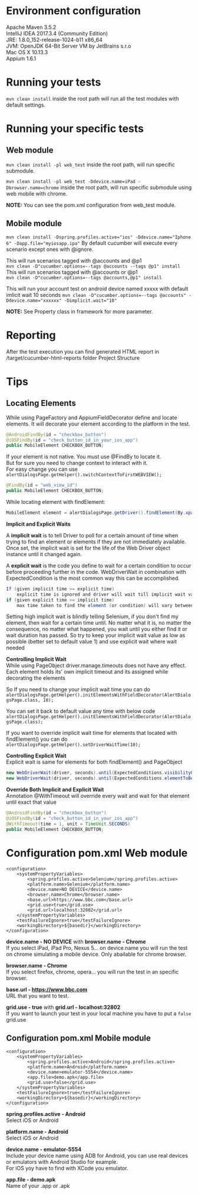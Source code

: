# Environment configuration

Apache Maven 3.5.2  
IntelliJ IDEA 2017.3.4 (Community Edition)  
JRE: 1.8.0_152-release-1024-b11 x86_64  
JVM: OpenJDK 64-Bit Server VM by JetBrains s.r.o  
Mac OS X 10.13.3  
Appium 1.6.1  


# Running your tests

`mvn clean install` inside the root path will run all the test modules with default settings. 

# Running your specific tests

## Web module

`mvn clean install -pl web_test` inside the root path, will run specific submodule.

`mvn clean install -pl web_test -Ddevice.name=iPad -Dbrowser.name=chrome` inside the root path, will run specific submodule using web mobile with chrome.

**NOTE:** You can see the pom.xml configuration from web_test module.

## Mobile module

`mvn clean install -Dspring.profiles.active="ios" -Ddevice.name="Iphone 6" -Dapp.file="myiosapp.ipa"`
By default cucumber will execute every scenario except ones with @ignore.

This will run scenarios tagged with @accounts and @p1  
`mvn clean -D"cucumber.options=--tags @accounts --tags @p1" install`  
This will run scenarios tagged with @accounts or @p1  
`mvn clean -D"cucumber.options=--tags @accounts,@p1" install`  

This will run your account test on android device named xxxxx with default imlicit wait 10 seconds
`mvn clean -D"cucumber.options=--tags @accounts" -Ddevice.name="xxxxxx" -Dimplicit.wait="10"`

**NOTE:** See Property class in framework for more parameter.

# Reporting

After the test execution you can find generated HTML report in /target/cucumber-html-reports folder
Project Structure

# Tips

## Locating Elements

While using PageFactory and AppiumFieldDecorator define and locate elements. It will decorate your element according to the platform in the test.
```java
@AndroidFindBy(id = "checkbox_button")  
@iOSFindBy(id = "check_button_id_in_your_ios_app")  
public MobileElement CHECKBOX_BUTTON;  
``` 
If your element is not native. You must use @FindBy to locate it.  
But for sure you need to change context to interact with it.  
For easy change you can use `alertDialogsPage.getHelper().switchContextToFirstWEBVIEW();`  
```java
@FindBy(id = "web_view_id")
public MobileElement CHECKBOX_BUTTON;
```
While locating element with findElement:
```java
MobileElement element = alertDialogsPage.getDriver().findElement(By.xpath("//xpath']"));  
```
**Implicit and Explicit Waits**

A **implicit wait** is to tell Driver to poll for a certain amount of time when trying to find an element or elements if they are not immediately available. Once set, the implicit wait is set for the life of the Web Driver object instance until it changed again.  

A **explicit wait** is the code you define to wait for a certain condition to occur before proceeding further in the code. WebDriverWait in combination with ExpectedCondition is the most common way this can be accomplished.  
```java
If (given implicit time >= explicit time)  
    explicit time is ignored and driver will wait till implicit wait value  
if (given explicit time >= implicit time)  
    max time taken to find the element (or condition) will vary between implicit wait value and the sum of implicit wait and explicit wait  
```    
Setting high implicit wait is blindly telling Selenium, if you don't find my element, then wait for a certain time until. No matter what it is, no matter the consequence, no matter what happened, you wait until you either find it or wait duration has passed. So try to keep your implicit wait value as low as possible (better set to default value 1) and use explicit wait where wait needed

**Controlling Implicit Wait**  
While using PageObject driver.manage.timeouts does not have any effect. Each element holds its' own implicit timeout and its assigned while decorating the elements

So If you need to change your implicit wait time you can do  
`alertDialogsPage.getHelper().initElementsWithFieldDecorator(AlertDialogsPage.class, 10);` 

You can set it back to default value any time with below code  
`alertDialogsPage.getHelper().initElementsWithFieldDecorator(AlertDialogsPage.class);` 

If you want to override implicit wait time for elements that located with findElement() you can do  
`alertDialogsPage.getHelper().setDriverWaitTime(10);`  

**Controlling Explicit Wait**  
Explicit wait is same for elements for both findElement() and PageObject
```java
new WebDriverWait(driver, seconds).until(ExpectedConditions.visibilityOf(element));  
new WebDriverWait(driver, seconds).until(ExpectedConditions.elementToBeClickable(By.xpath("//xpath")));  
```
**Override Both Implicit and Explicit Wait**  
Annotation @WithTimeout will override every wait and wait for that element until exact that value
```java
@AndroidFindBy(id = "checkbox_button")  
@iOSFindBy(id = "check_button_id_in_your_ios_app")  
@WithTimeout(time = 1, unit = TimeUnit.SECONDS)  
public MobileElement CHECKBOX_BUTTON;  
```

# Configuration pom.xml Web module 
```
<configuration>
    <systemPropertyVariables>
        <spring.profiles.active>Selenium</spring.profiles.active>
        <platform.name>Selenium</platform.name>
        <device.name>NO DEVICE</device.name>
        <browser.name>Chrome</browser.name>
        <base.url>https://www.bbc.com</base.url>
        <grid.use>true</grid.use>
        <grid.url>localhost:32802</grid.url>
    </systemPropertyVariables>
    <testFailureIgnore>true</testFailureIgnore>
    <workingDirectory>${basedir}</workingDirectory>
</configuration>
```
**device.name - NO DEVICE** with **browser.name - Chrome**  
If you select iPad, iPad Pro, Nexus 5... on device.name you will run the test on chrome simulating a mobile device. Only abailable for chrome browser.  

**browser.name - Chrome**  
If you select firefox, chrome, opera... you will run the test in an specific browser.  

**base.url - https://www.bbc.com**  
URL that you want to test.  

**grid.use - true** with **grid.url - localhost:32802**  
If you want to launch your test in your local machine you have to put a `false` grid.use  

## Configuration pom.xml Mobile module 
```
<configuration>
    <systemPropertyVariables>
        <spring.profiles.active>Android</spring.profiles.active>
        <platform.name>Android</platform.name>
        <device.name>emulator-5554</device.name>
        <app.file>demo.apk</app.file>
        <grid.use>false</grid.use>
    </systemPropertyVariables>
    <testFailureIgnore>true</testFailureIgnore>
    <workingDirectory>${basedir}</workingDirectory>
</configuration>
```
**spring.profiles.active - Android**  
Select iOS or Android  

**platform.name - Android**  
Select iOS or Android  

**device.name - emulator-5554**  
Include your device name using ADB for Android, you can use real devices or emulators with Android Studio for example.  
For iOS yoy have to find with XCode you emulator. 

**app.file - demo.apk**  
Name of your .app or .apk  
